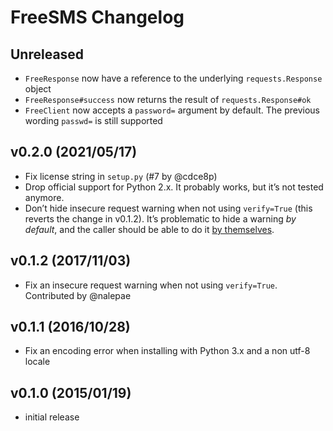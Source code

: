 # FreeSMS Changelog

## Unreleased

- `FreeResponse` now have a reference to the underlying `requests.Response` object
- `FreeResponse#success` now returns the result of `requests.Response#ok`
- `FreeClient` now accepts a `password=` argument by default. The previous wording `passwd=` is still supported

## v0.2.0 (2021/05/17)

- Fix license string in `setup.py` (#7 by @cdce8p)
- Drop official support for Python 2.x. It probably works, but it’s not tested anymore.
- Don’t hide insecure request warning when not using ``verify=True`` (this reverts the change in v0.1.2).
  It’s problematic to hide a warning _by default_, and the caller should be able to do it
  [by themselves](https://stackoverflow.com/a/28002687/735926).

## v0.1.2 (2017/11/03)

- Fix an insecure request warning when not using ``verify=True``. Contributed by @nalepae

## v0.1.1 (2016/10/28)

- Fix an encoding error when installing with Python 3.x and a non utf-8 locale

## v0.1.0 (2015/01/19)

- initial release
